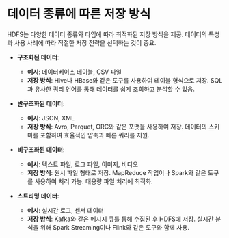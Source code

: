 # 데이터 종류에 따른 저장 방식

HDFS는 다양한 데이터 종류와 타입에 따라 최적화된 저장 방식을 제공. 데이터의 특성과 사용 사례에 따라 적절한 저장 전략을 선택하는 것이 중요.

- **구조화된 데이터**:
  - **예시**: 데이터베이스 테이블, CSV 파일
  - **저장 방식**: Hive나 HBase와 같은 도구를 사용하여 테이블 형식으로 저장. SQL과 유사한 쿼리 언어를 통해 데이터를 쉽게 조회하고 분석할 수 있음.

- **반구조화된 데이터**:
  - **예시**: JSON, XML
  - **저장 방식**: Avro, Parquet, ORC와 같은 포맷을 사용하여 저장. 데이터의 스키마를 포함하여 효율적인 압축과 빠른 쿼리를 지원.

- **비구조화된 데이터**:
  - **예시**: 텍스트 파일, 로그 파일, 이미지, 비디오
  - **저장 방식**: 원시 파일 형태로 저장. MapReduce 작업이나 Spark와 같은 도구를 사용하여 처리 가능. 대용량 파일 처리에 최적화.

- **스트리밍 데이터**:
  - **예시**: 실시간 로그, 센서 데이터
  - **저장 방식**: Kafka와 같은 메시지 큐를 통해 수집된 후 HDFS에 저장. 실시간 분석을 위해 Spark Streaming이나 Flink와 같은 도구와 함께 사용.